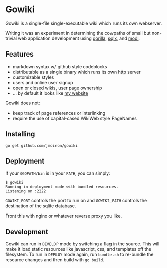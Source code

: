 # Gowiki

Gowiki is a single-file single-executable wiki which runs its own webserver.

Writing it was an experiment in determining the cowpaths of small but non-trivial web application development using
[gorilla](http://gorillatoolkit.com), [sqlx](http://github.com/jmoiron/sqlx), and
[modl](http://github.com/jmoiron/modl).

## Features

* markdown syntax w/ github style codeblocks
* distributable as a single binary which runs its own http server
* customizable styles
* users and online user signup
* open or closed wikis, user page ownership
* ... by default it looks like [my website](http://jmoiron.net)

Gowiki does not:

* keep track of page references or interlinking
* require the use of capital-cased WikiWeb style PageNames

## Installing

```
go get github.com/jmoiron/gowiki
```

## Deployment

If your `$GOPATH/bin` is in your `PATH`, you can simply:

```
$ gowiki
Running in deployment mode with bundled resources.
Listening on :2222
```

`GOWIKI_PORT` controls the port to run on and `GOWIKI_PATH` controls the destination of the sqlite database.

Front this with nginx or whatever reverse proxy you like.

## Development

Gowiki can run in `DEVELOP` mode by switching a flag in the source.  This will make it load static resources like
javascript, css, and templates off the filesystem.  To run in `DEPLOY` mode again, run `bundle.sh` to re-bundle the
resource changes and then build with `go build`.

